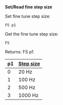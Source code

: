 __Set/Read fine step size__

Set fine tune step size:

	FS p1

Get the fine tune step size:

	FS

Returns: FS p1

| p1  | [Step size](/tables/finestep.md) |
| --- | --- |
| 0 | 20 Hz   |
| 1 | 100 Hz  |
| 2 | 500 Hz  |
| 3 | 1000 Hz |


